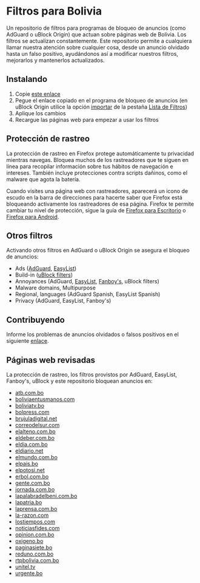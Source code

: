 # Filtros para Bolivia

Un repositorio de filtros para programas de bloqueo de anuncios (como AdGuard o uBlock Origin) que actuan sobre páginas web de Bolivia. Los filtros se actualizan constantemente. Este repositorio permite a cualquiera llamar nuestra atención sobre cualquier cosa, desde un anuncio olvidado hasta un falso positivo, ayudándonos así a modificar nuestros filtros, mejorarlos y mantenerlos actualizados.

## Instalando

1. Copie [este enlace](https://raw.githubusercontent.com/51114u9/bolivia-ublockfilters/master/bolivia-ublockfilters.txt)
2. Pegue el enlace copiado en el programa de bloqueo de anuncios (en uBlock Origin utilice la opción [importar](https://github.com/gorhill/uBlock/wiki/Filter-lists-from-around-the-web) de la pestaña [Lista de Filtros](https://github.com/gorhill/uBlock/wiki/Dashboard:-Filter-lists))
3. Aplique los cambios
4. Recargue las páginas web para empezar a usar los filtros

## Protección de rastreo

La protección de rastreo en Firefox protege automáticamente tu privacidad mientras navegas. Bloquea muchos de los rastreadores que te siguen en línea para recopilar información sobre tus hábitos de navegación e intereses. También incluye protecciones contra scripts dañinos, como el malware que agota la batería.

Cuando visites una página web con rastreadores, aparecerá un icono de escudo en la barra de direcciones para hacerte saber que Firefox está bloqueando activamente los rastreadores de esa página. Firefox te permite cambiar tu nivel de protección, sigue la guía de [Firefox para Escritorio](https://support.mozilla.org/kb/enhanced-tracking-protection-firefox-desktop) o [Firefox para Android](https://support.mozilla.org/kb/enhanced-tracking-protection-firefox-android).

## Otros filtros

Activando otros filtros en AdGuard o uBlock Origin se asegura el bloqueo de anuncios:

* Ads ([AdGuard](https://github.com/AdguardTeam/AdguardFilters), [EasyList](https://forums.lanik.us))
* Build-in ([uBlock filters](https://github.com/uBlockOrigin/uAssets))
* Annoyances (AdGuard, [EasyList](https://github.com/easylist/easylist), [Fanboy's](https://github.com/ryanbr/fanboy-adblock), uBlock filters)
* Malware domains, Multipurpose
* Regional, languages (AdGuard Spanish, EasyList Spanish)
* Privacy (AdGuard, EasyList, Fanboy's)

## Contribuyendo

Informe los problemas de anuncios olvidados o falsos positivos en el siguiente [enlace](https://github.com/51114u9/bolivia-ublockfilters/issues).

## Páginas web revisadas

La protección de rastreo, los filtros provistos por AdGuard, EasyList, Fanboy's, uBlock y este repositorio bloquean anuncios en:

* [atb.com.bo](https://www.atb.com.bo/)
* [boliviaentusmanos.com](https://www.boliviaentusmanos.com/)
* [boliviatv.bo](http://www.boliviatv.bo/)
* [bolpress.com](https://www.bolpress.com/)
* [brujuladigital.net](https://brujuladigital.net/)
* [correodelsur.com](https://correodelsur.com/)
* [elalteno.com.bo](http://www.elalteno.com.bo/)
* [eldeber.com.bo](https://eldeber.com.bo/)
* [eldia.com.bo](http://eldia.com.bo/)
* [eldiario.net](https://www.eldiario.net/)
* [elmundo.com.bo](https://elmundo.com.bo/)
* [elpais.bo](https://elpais.bo/)
* [elpotosi.net](https://elpotosi.net/)
* [erbol.com.bo](http://erbol.com.bo/)
* [gente.com.bo](http://www.gente.com.bo/)
* [jornada.com.bo](https://jornada.com.bo/)
* [lapalabradelbeni.com.bo](https://lapalabradelbeni.com.bo/)
* [lapatria.bo](https://lapatria.bo/)
* [laprensa.com.bo](http://www.laprensa.com.bo/)
* [la-razon.com](https://www.la-razon.com/)
* [lostiempos.com](https://www.lostiempos.com/)
* [noticiasfides.com](https://www.noticiasfides.com/)
* [opinion.com.bo](https://www.opinion.com.bo/)
* [oxigeno.bo](http://oxigeno.bo/)
* [paginasiete.bo](https://www.paginasiete.bo/)
* [reduno.com.bo](https://www.reduno.com.bo/)
* [rtpbolivia.com.bo](http://www.rtpbolivia.com.bo/)
* [unitel.tv](https://www.unitel.tv/)
* [urgente.bo](http://urgente.bo)
